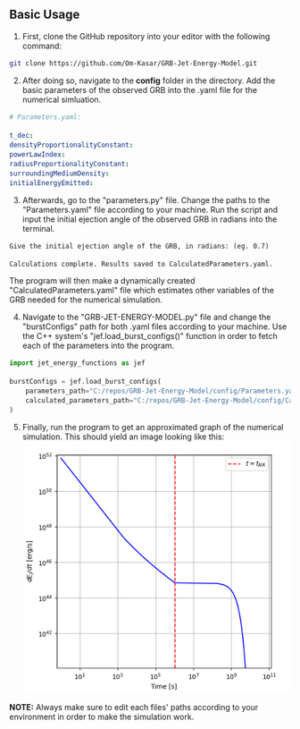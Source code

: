 ## Basic Usage

1. First, clone the GitHub repository into your editor with the following command:

```bash
git clone https://github.com/Om-Kasar/GRB-Jet-Energy-Model.git
```

2. After doing so, navigate to the **config** folder in the directory. Add the basic parameters of the observed GRB into the .yaml file for the numerical simluation.

```yaml
# Parameters.yaml:

t_dec: 
densityProportionalityConstant: 
powerLawIndex: 
radiusProportionalityConstant: 
surroundingMediumDensity: 
initialEnergyEmitted: 
```

3. Afterwards, go to the "parameters.py" file. Change the paths to the "Parameters.yaml" file according to your machine. Run the script and input the initial ejection angle of the observed GRB in radians into the terminal.

```
Give the initial ejection angle of the GRB, in radians: (eg. 0.7)

Calculations complete. Results saved to CalculatedParameters.yaml.
```

The program will then make a dynamically created "CalculatedParameters.yaml" file which estimates other variables of the GRB needed for the numerical simulation.

4. Navigate to the "GRB-JET-ENERGY-MODEL.py" file and change the "burstConfigs" path for both .yaml files according to your machine. Use the C++ system's "jef.load_burst_configs()" function in order to fetch each of the parameters into the program.

```python
import jet_energy_functions as jef

burstConfigs = jef.load_burst_configs(
    parameters_path="C:/repos/GRB-Jet-Energy-Model/config/Parameters.yaml", # Change this to the path to the "Parameters.yaml" file located in this directory.
    calculated_parameters_path="C:/repos/GRB-Jet-Energy-Model/config/CalculatedParameters.yaml" # Change this to the path to the "CalculatedParameters.yaml" file located in this directory.
)
```

5. Finally, run the program to get an approximated graph of the numerical simulation. This should yield an image looking like this:
![alt text](images/jetenergymodel2.png)

**NOTE:** Always make sure to edit each files' paths according to your environment in order to make the simulation work.
